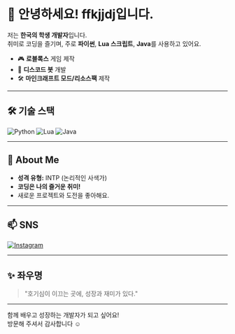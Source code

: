 # 👋 안녕하세요! ffkjjdj입니다.

저는 **한국의 학생 개발자**입니다.  
취미로 코딩을 즐기며, 주로 **파이썬**, **Lua 스크립트**, **Java**를 사용하고 있어요.

- 🎮 **로블록스** 게임 제작  
- 🤖 **디스코드 봇** 개발  
- 🛠️ **마인크래프트 모드/리소스팩** 제작  

---

## 🛠️ 기술 스택

![Python](https://img.shields.io/badge/-Python-3776AB?logo=python&logoColor=white)
![Lua](https://img.shields.io/badge/-Lua-2C2D72?logo=lua&logoColor=white)
![Java](https://img.shields.io/badge/-Java-007396?logo=java&logoColor=white)

---

## 🌱 About Me

- **성격 유형:** INTP (논리적인 사색가)
- **코딩은 나의 즐거운 취미!**
- 새로운 프로젝트와 도전을 좋아해요.

---

## 📫 SNS

[![Instagram](https://img.shields.io/badge/-Instagram-E4405F?logo=instagram&logoColor=white)](https://www.instagram.com/lxhyjin/)

---

## ✨ 좌우명

> "호기심이 이끄는 곳에, 성장과 재미가 있다."

---

함께 배우고 성장하는 개발자가 되고 싶어요!  
방문해 주셔서 감사합니다 ☺️
